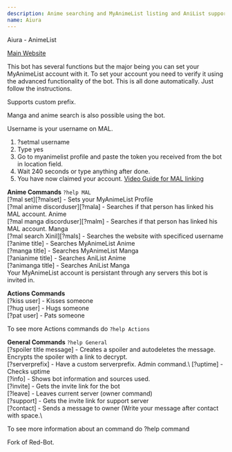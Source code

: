```yaml
---
description: Anime searching and MyAnimeList listing and AniList support.
name: Aiura
---
```


Aiura - AnimeList

[Main Website](https://aiura.me)

This bot has several functions but the major being you can set your MyAnimeList account with it. To set your account
you need to verify it using the advanced functionality of the bot. This is all done automatically. Just follow the instructions.

Supports custom prefix. 

Manga and anime search is also possible using the bot.

Username is your username on MAL.
1. ?setmal username
2. Type yes
3. Go to myanimelist profile and paste the token you received from the bot in location field.
4. Wait 240 seconds or type anything after done.
5. You have now claimed your account.
[Video Guide for MAL linking](https://i.imgur.com/6iaXEr1.gifv)

**Anime Commands** `?help MAL`\
[?mal set][?malset] - Sets your MyAnimeList Profile\
[?mal anime discorduser][?mala] - Searches if that person has linked his MAL account. Anime\
[?mal manga discorduser][?malm] - Searches if that person has linked his MAL account. Manga\
[?mal search Xinil][?mals] - Searches the website with specificed username\
[?anime title] - Searches MyAnimeList Anime\
[?manga title] - Searches MyAnimeList Manga\
[?anianime title] - Searches AniList Anime\
[?animanga title] - Searches AniList Manga\
Your MyAnimeList account is persistant through any servers this bot is invited in.

**Actions Commands**\
[?kiss user] - Kisses someone\
[?hug user] - Hugs someone\
[?pat user] - Pats someone

To see more Actions commands do `?help Actions`

**General Commands** `?help General`\
[?spoiler title message] - Creates a spoiler and autodeletes the message. Encrypts the spoiler with a link to decrypt.\
[?serverprefix] - Have a custom serverprefix. Admin command.\\
[?uptime] - Checks uptime\
[?info] - Shows bot information and sources used.\
[?invite] - Gets the invite link for the bot\
[?leave] - Leaves current server (owner command)\
[?support] - Gets the invite link for support server\
[?contact] - Sends a message to owner (Write your message after contact with space.\

To see more information about an command do ?help command

Fork of Red-Bot.
